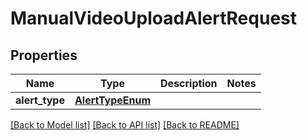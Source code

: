 # ManualVideoUploadAlertRequest

## Properties
Name | Type | Description | Notes
------------ | ------------- | ------------- | -------------
**alert_type** | [**AlertTypeEnum**](AlertTypeEnum.md) |  | 

[[Back to Model list]](../README.md#documentation-for-models) [[Back to API list]](../README.md#documentation-for-api-endpoints) [[Back to README]](../README.md)


